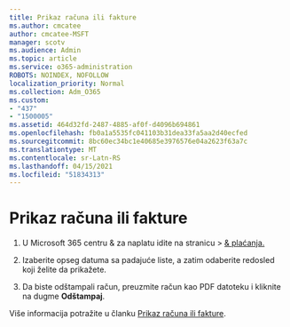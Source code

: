 ```yaml
---
title: Prikaz računa ili fakture
ms.author: cmcatee
author: cmcatee-MSFT
manager: scotv
ms.audience: Admin
ms.topic: article
ms.service: o365-administration
ROBOTS: NOINDEX, NOFOLLOW
localization_priority: Normal
ms.collection: Adm_O365
ms.custom:
- "437"
- "1500005"
ms.assetid: 464d32fd-2487-4885-af0f-d4096b694861
ms.openlocfilehash: fb0a1a5535fc041103b31dea33fa5aa2d40ecfed
ms.sourcegitcommit: 8bc60ec34bc1e40685e3976576e04a2623f63a7c
ms.translationtype: MT
ms.contentlocale: sr-Latn-RS
ms.lasthandoff: 04/15/2021
ms.locfileid: "51834313"
---
```

# <a name="view-my-bill-or-invoice"></a>Prikaz računa ili fakture

1. U Microsoft 365 centru & za  naplatu idite na stranicu \> [& plaćanja.](https://go.microsoft.com/fwlink/p/?linkid=848039)

2. Izaberite opseg datuma sa padajuće liste, a zatim odaberite redosled koji želite da prikažete.

3. Da biste odštampali račun, preuzmite račun kao PDF datoteku i kliknite na dugme **Odštampaj**.

Više informacija potražite u članku [Prikaz računa ili fakture](https://docs.microsoft.com/microsoft-365/commerce/billing-and-payments/view-your-bill-or-invoice).
